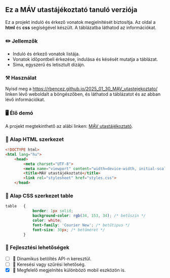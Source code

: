 ## Ez a MÁV utastájékoztató tanuló verziója

Ez a projekt induló és érkező vonatok megjelnítését biztosítja. Az oldal a **html** és **css** segíségével készült. A táblázatba láthatod az információkat.

### ✏️ Jellemzők
- Induló és érkező vonatok listája.
- Vonatok időpontbeli érkezése, indulása és késését mutatja a táblázat.
- Sima, egyszerű és letisztult dizájn.

### ⚒️ Használat
Nyisd meg a https://rbencez.github.io/2025_01_30_MAV_utastejekoztato/ linken lévő weboldalt a böngészőben, és láthatod a táblázatot és az abban lévő információkat.

### 🖥️ Élő demó

A projekt megtekinthető az alábi linken:
[MÁV utastájékoztató](https://github.com/KovacsReka11/2025_01_30_MAV_utastajekoztato.git).

### 📌 Alap HTML szerkezet
```html
<!DOCTYPE html>
<html lang="hu">
    <head>
        <meta charset="UTF-8">
        <meta name="viewport" content="width=device-width, initial-scale=1.0">
        <title>MÁV utastájékoztató</title>
        <link rel="stylesheet" href="styles.css">
    </head>
```


### 📌 Alap CSS szerkezet table
```css
table   {
            border: 1px solid;
            background-color: rgb(34, 153, 34); /* betűszín */
            color: white;
            font-family: 'Courier New'; /* betűtipus */
            font-size: 30px; /* betűméret */
        }
  ```

### 🔧 Fejlesztési lehetőségek
- [ ] 🔁 Dinamikus betöltés API-n keresztül.
- [ ] 🔎 Keresési vagy szűrési lehetőség.
- [x] 📱 Megfelelő megjelnítés különbözö mobil eszközön is.
